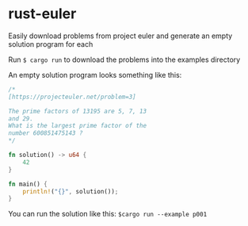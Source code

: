 # rust-euler

Easily download problems from project euler and generate an empty solution program for each

Run `$ cargo run` to download the problems into the examples directory


An empty solution program looks something like this:

```rust
/*
[https://projecteuler.net/problem=3]

The prime factors of 13195 are 5, 7, 13
and 29.
What is the largest prime factor of the
number 600851475143 ?
*/

fn solution() -> u64 {
    42
}

fn main() {
    println!("{}", solution());
}
```


You can run the solution like this:
`$cargo run --example p001`